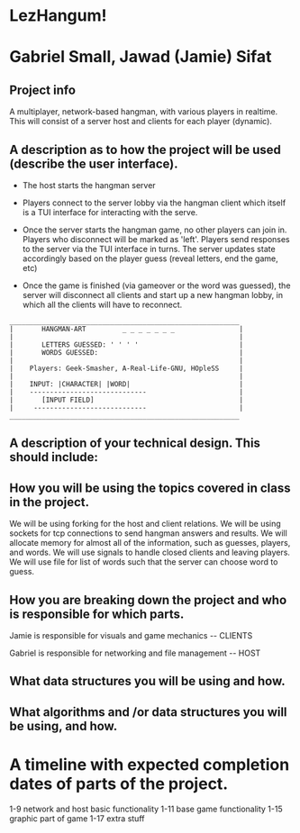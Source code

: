 # LezHangum!

# Gabriel Small, Jawad (Jamie) Sifat
        
## Project info

A multiplayer, network-based hangman, with various players in realtime. This will consist of a server host and clients for each player (dynamic).



    
## A description as to how the project will be used (describe the user interface).

- The host starts the hangman server

- Players connect to the server lobby via the hangman client which itself is a TUI 
interface for interacting with the serve.

- Once the server starts the hangman game, no other players can join in. Players
who disconnect will be marked as 'left'. Players send responses to the server
via the TUI interface in turns. The server updates state accordingly based on the
player guess (reveal letters, end the game, etc)

- Once the game is finished (via gameover or the word was guessed), the server will
disconnect all clients and start up a new hangman lobby, in which all the clients
will have to reconnect. 


```
_________________________________________________________
|       HANGMAN-ART         _ _ _ _ _ _ _                | 
|                                                        |  
|       LETTERS GUESSED: ' ' ' '                         | 
|       WORDS GUESSED:                                   | 
|                                                        |
|    Players: Geek-Smasher, A-Real-Life-GNU, HOpleSS     |           
|                                                        | 
|    INPUT: |CHARACTER| |WORD|                           |
|    -----------------------------                       |
|       [INPUT FIELD]                                    |
|     ----------------------------                       |
_________________________________________________________
```
## A description of your technical design. This should include:
   
   
## How you will be using the topics covered in class in the project.
   We will be using forking for the host and client relations.
   We will be using sockets for tcp connections to send hangman answers and results.
   We will allocate memory for almost all of the information, such as guesses, players, and words. 
   We will use signals to handle closed clients and leaving players.
   We will use file for list of words such that the server can choose word to guess.
   
     
## How you are breaking down the project and who is responsible for which parts.
  Jamie is responsible for visuals and game mechanics -- CLIENTS
  
  Gabriel is responsible for networking and file management -- HOST
## What data structures you will be using and how.
     
  
## What algorithms and /or data structures you will be using, and how.
    
# A timeline with expected completion dates of parts of the project.
1-9 network and host basic functionality
1-11 base game functionality
1-15 graphic part of game
1-17 extra stuff

